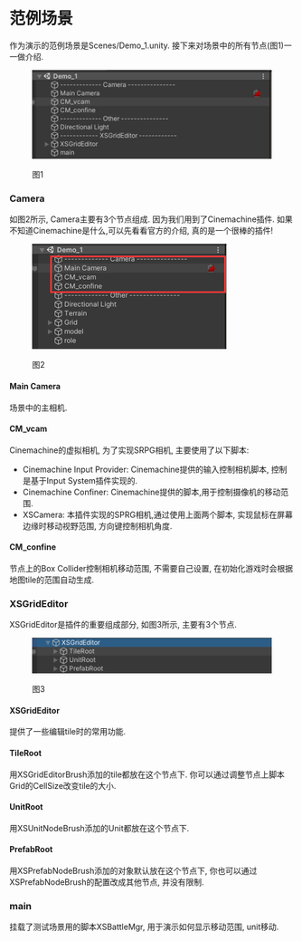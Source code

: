 # 范例场景

作为演示的范例场景是Scenes/Demo\_1.unity. 接下来对场景中的所有节点(图1)一一做介绍.

<figure><img src="../.gitbook/assets/image (9).png" alt=""><figcaption><p> 图1</p></figcaption></figure>



### Camera

如图2所示, Camera主要有3个节点组成. 因为我们用到了Cinemachine插件. 如果不知道Cinemachine是什么,可以先看看官方的介绍, 真的是一个很棒的插件!

<figure><img src="../.gitbook/assets/image.png" alt=""><figcaption><p>图2</p></figcaption></figure>

#### Main Camera

场景中的主相机.

#### CM\_vcam

Cinemachine的虚拟相机, 为了实现SRPG相机, 主要使用了以下脚本:

* Cinemachine Input Provider: Cinemachine提供的输入控制相机脚本, 控制是基于Input System插件实现的.
* Cinemachine Confiner: Cinemachine提供的脚本,用于控制摄像机的移动范围.
* XSCamera: 本插件实现的SPRG相机,通过使用上面两个脚本, 实现鼠标在屏幕边缘时移动视野范围, 方向键控制相机角度.

#### CM\_confine

节点上的Box Collider控制相机移动范围, 不需要自己设置, 在初始化游戏时会根据地图tile的范围自动生成.



### XSGridEditor

XSGridEditor是插件的重要组成部分, 如图3所示, 主要有3个节点.

<figure><img src="../.gitbook/assets/image (2).png" alt=""><figcaption><p>图3</p></figcaption></figure>

#### XSGridEditor

提供了一些编辑tile时的常用功能.

#### TileRoot

用XSGridEditorBrush添加的tile都放在这个节点下. 你可以通过调整节点上脚本Grid的CellSize改变tile的大小.

#### UnitRoot

用XSUnitNodeBrush添加的Unit都放在这个节点下.

#### PrefabRoot

用XSPrefabNodeBrush添加的对象默认放在这个节点下, 你也可以通过XSPrefabNodeBrush的配置改成其他节点, 并没有限制.

### main

挂载了测试场景用的脚本XSBattleMgr, 用于演示如何显示移动范围, unit移动.
